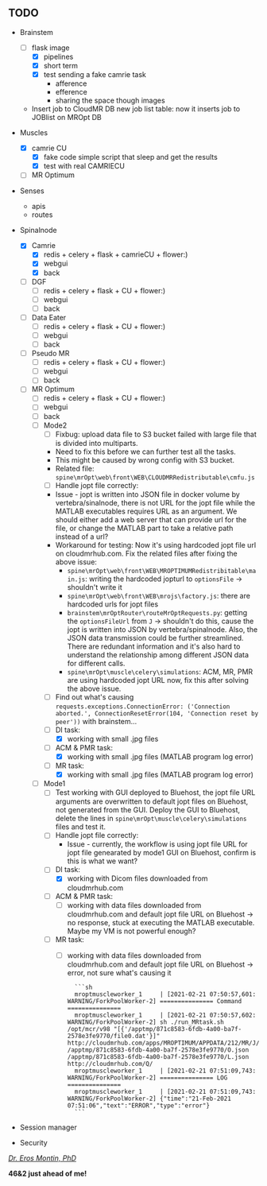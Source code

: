 ## TODO
- Brainstem
	- [ ] flask image
		- [x] pipelines
		- [x] short term
		- [x] test sending a fake camrie task
			- afference
			- efference
			- sharing the space though images
	- Insert job to CloudMR DB new job list table: now it inserts job to JOBlist on MROpt DB 

- Muscles
	- [x] camrie CU
		- [x] fake code simple script that sleep and get the results
		- [x] test with real CAMRIECU
	- [ ] MR Optimum
		
- Senses
	- apis
	- routes

- Spinalnode
	- [x] Camrie
		- [x] redis + celery + flask + camrieCU + flower:)
		- [x] webgui
		- [x] back
	- [ ] DGF
		- [ ] redis + celery + flask + CU + flower:)
		- [ ] webgui
		- [ ] back
	- [ ] Data Eater
		- [ ] redis + celery + flask + CU + flower:)
		- [ ] webgui
		- [ ] back
	- [ ] Pseudo MR
		- [ ] redis + celery + flask + CU + flower:)
		- [ ] webgui
		- [ ] back
  - [ ] MR Optimum
    - [ ] redis + celery + flask + CU + flower:)
    - [ ] webgui
    - [ ] back
    - [ ] Mode2
      - [ ] Fixbug: upload data file to S3 bucket failed with large file that is divided into multiparts. 
      - Need to fix this before we can further test all the tasks. 
      - This might be caused by wrong config with S3 bucket.
      - Related file: `spine\mrOpt\web\front\WEB\CLOUDMRRedistributable\cmfu.js` 
      - [ ] Handle jopt file correctly: 
      - Issue - jopt is written into JSON file in docker volume by vertebra/sinalnode, there is not URL for the jopt file while the MATLAB executables requires URL as an argument. We should either add a web server that can provide url for the file, or change the MATLAB part to take a relative path instead of a url? 
      - Workaround for testing: Now it's using hardcoded jopt file url on cloudmrhub.com. Fix the related files after fixing the above issue: 
        - `spine\mrOpt\web\front\WEB\MROPTIMUMRedistribitable\main.js`: writing the hardcoded jopturl to `optionsFile` -> shouldn't write it
        - `spine\mrOpt\web\front\WEB\mrojs\factory.js`: there are hardcoded urls for jopt files
        - `brainstem\mrOptRouter\routeMrOptRequests.py`: getting the `optionsFileUrl` from `J` -> shouldn't do this, cause the jopt is written into JSON by vertebra/spinalnode. Also, the JSON data transmission could be further streamlined. There are redundant information and it's also hard to understand the relationship among different JSON data for different calls.
        - `spine\mrOpt\muscle\celery\simulations`: ACM, MR, PMR are using hardcoded jopt URL now, fix this after solving the above issue.
      - [ ] Find out what's causing `requests.exceptions.ConnectionError: ('Connection aborted.', ConnectionResetError(104, 'Connection reset by peer'))` with brainstem...
      - [ ] DI task: 
        - [X] working with small .jpg files
      - [ ] ACM & PMR task:
        - [X] working with small .jpg files (MATLAB program log error)
      - [ ] MR task:
        - [X] working with small .jpg files (MATLAB program log error)
    - [ ] Mode1
      - [ ] Test working with GUI deployed to Bluehost, the jopt file URL arguments are overwritten to default jopt files on Bluehost, not generated from the GUI. Deploy the GUI to Bluehost, delete the lines in `spine\mrOpt\muscle\celery\simulations` files and test it. 
      - [ ] Handle jopt file correctly: 
        - Issue - currently, the workflow is using jopt file URL for jopt file genearated by mode1 GUI on Bluehost, confirm is this is what we want?
      - [ ] DI task: 
        - [X] working with Dicom files downloaded from cloudmrhub.com
      - [ ] ACM & PMR task:
        - [ ] working with data files downloaded from cloudmrhub.com and default jopt file URL on Bluehost
							-> no response, stuck at executing the MATLAB executable. Maybe my VM is not powerful enough?
      - [ ] MR task:
        - [ ] working with data files downloaded from cloudmrhub.com and default jopt file URL on Bluehost
							-> error, not sure what's causing it

				```sh
				mroptmuscleworker_1     | [2021-02-21 07:50:57,601: WARNING/ForkPoolWorker-2] =============== Command ===============
				mroptmuscleworker_1     | [2021-02-21 07:50:57,602: WARNING/ForkPoolWorker-2] sh ./run_MRtask.sh /opt/mcr/v98 "[{'/apptmp/871c8583-6fdb-4a00-ba7f-2578e3fe9770/file0.dat'}]" http://cloudmrhub.com/apps/MROPTIMUM/APPDATA/212/MR/J/MROPT_5f452fca92548.json /apptmp/871c8583-6fdb-4a00-ba7f-2578e3fe9770/O.json  /apptmp/871c8583-6fdb-4a00-ba7f-2578e3fe9770/L.json http://cloudmrhub.com/Q/
				mroptmuscleworker_1     | [2021-02-21 07:51:09,743: WARNING/ForkPoolWorker-2] =============== LOG ===============
				mroptmuscleworker_1     | [2021-02-21 07:51:09,743: WARNING/ForkPoolWorker-2] {"time":"21-Feb-2021 07:51:06","text":"ERROR","type":"error"}
				```



- Session manager

- Security

[*Dr. Eros Montin, PhD*](http://me.biodimensional.com)

**46&2 just ahead of me!**
